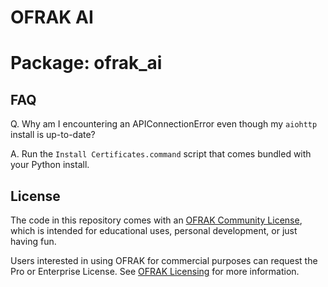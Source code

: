 # OFRAK AI

# Package: ofrak_ai

## FAQ

Q. Why am I encountering an APIConnectionError even though my `aiohttp` install is up-to-date?

A. Run the `Install Certificates.command` script that comes bundled with your Python install.


## License
The code in this repository comes with an [OFRAK Community License](https://github.com/redballoonsecurity/ofrak/blob/master/LICENSE), which is intended for educational uses, personal development, or just having fun.

Users interested in using OFRAK for commercial purposes can request the Pro or Enterprise License. See [OFRAK Licensing](https://ofrak.com/license/) for more information.
